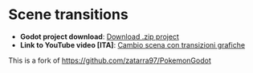 # Scene transitions

- **Godot project download**: [Download .zip project](https://github.com/crystal-bit/godot-tutorials/releases/download/2019.7.14/scene-transitions.zip)
- **Link to YouTube video [ITA]**: [Cambio scena con transizioni grafiche](https://www.youtube.com/watch?v=TkyRdQpRtSE)

This is a fork of https://github.com/zatarra97/PokemonGodot
